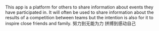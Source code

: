 This app is a platform for others to share information about events they have participated in. It will often be used to share information about the results of a competition between teams but the intention is also for it to inspire close friends and family. 努力到无能为力 拼搏到感动自己
